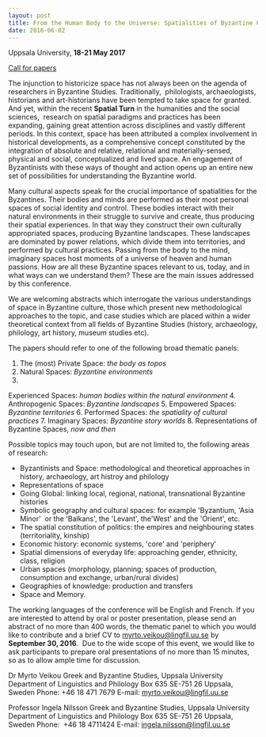 ```yaml
---
layout: post
title: From the Human Body to the Universe: Spatialities of Byzantine Culture
date: 2016-06-02
---
```


Uppsala University, **18-21 May 2017**

[Call for
papers](http://www.grekiska.net/wp-content/uploads/2016/06/CFP_Space.docx)

The
injunction to historicize space has not always been on the agenda of
researchers in Byzantine Studies. Traditionally,  philologists,
archaeologists, historians and art-historians have been tempted to take
space for granted. And yet, within the recent **Spatial Turn** in the
humanities and the social sciences,  research on spatial paradigms and
practices has been expanding, gaining great attention across disciplines
and vastly different periods. In this context, space has been attributed
a complex involvement in historical developments, as a comprehensive
concept constituted by the integration of absolute and relative,
relational and materially-sensed, physical and social, conceptualized
and lived space. An engagement of Byzantinists with these ways of
thought and action opens up an entire new set of possibilities for
understanding the Byzantine world.

Many cultural aspects
speak for the crucial importance of spatialities for the Byzantines.
Their bodies and minds are performed as their most personal spaces of
social identity and control. These bodies interact with their natural
environments in their struggle to survive and create, thus producing
their spatial experiences. In that way they construct their own
culturally appropriated spaces, producing Byzantine landscapes. These
landscapes are dominated by power relations, which divide them into
territories, and performed by cultural practices. Passing from the body
to the mind, imaginary spaces host moments of a universe of heaven and
human passions. How are all these Byzantine spaces relevant to us,
today, and in what ways can we understand them? These are the main
issues addressed by this conference.

We are welcoming
abstracts which interrogate the various understandings of space in
Byzantine culture, those which present new methodological approaches to
the topic, and case studies which are placed within a wider theoretical
context from all fields of Byzantine Studies (history, archaeology,
philology, art history, museum studies etc).

The papers
should refer to one of the following broad thematic
panels:

1. The (most) Private Space: *the body as
topos*
2. Natural Spaces: *Byzantine environments*
3.
Experienced Spaces: *human bodies within the natural
environment*
4. Anthropogenic Spaces: *Byzantine
landscapes*
5. Empowered Spaces: *Byzantine territories*
6.
Performed Spaces: *the spatiality of cultural practices*
7.
Imaginary Spaces: *Byzantine story worlds*
8. Representations of
Byzantine Spaces, *now and then*

Possible topics may touch
upon, but are not limited to, the following areas of research:


-   Byzantinists and Space: methodological and theoretical approaches in
    history, archaeology, art histroy and philology
-   Representations of space
-   Going Global: linking local, regional, national, transnational
    Byzantine histories
-   Symbolic geography and cultural spaces: for example 'Byzantium,
    'Asia Minor'  or the 'Balkans', the 'Levant', the'West' and the
    'Orient', etc.
-   The spatial constitution of politics: the empires and neighbouring
    states (territoriality, kinship)
-   Economic history: economic systems, 'core' and 'periphery'
-   Spatial dimensions of everyday life: approaching gender, ethnicity,
    class, religion
-   Urban spaces (morphology, planning; spaces of production,
    consumption and exchange, urban/rural divides)
-   Geographies of knowledge: production and transfers
-   Space and Memory.


The working languages of the conference will be English and
French. If you are interested to attend by oral or poster presentation,
please send an abstract of no more than 400 words, the thematic panel to
which you would like to contribute and a brief CV to
<myrto.veikou@lingfil.uu.se> by **September 30, 2016**.  Due to the wide
scope of this event, we would like to ask participants to prepare oral
presentations of no more than 15 minutes, so as to allow ample time for
discussion.

Dr Myrto Veikou
Greek and Byzantine Studies,
Uppsala University
Department of Linguistics and Philology
Box
635
SE-751 26 Uppsala, Sweden
Phone: +46 18 471
7679
E-mail: <myrto.veikou@lingfil.uu.se>

Professor
Ingela Nilsson
Greek and Byzantine Studies, Uppsala
University
Department of Linguistics and Philology
Box
635
SE-751 26 Uppsala, Sweden
Phone:  +46 18
4711424
E-mail: <ingela.nilsson@lingfil.uu.se>
